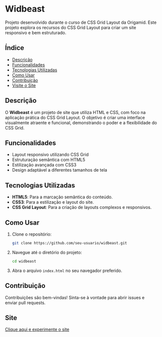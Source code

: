 # Widbeast

Projeto desenvolvido durante o curso de CSS Grid Layout da Origamid. Este projeto explora os recursos do CSS Grid Layout para criar um site responsivo e bem estruturado.

## Índice

- [Descrição](#descrição)
- [Funcionalidades](#funcionalidades)
- [Tecnologias Utilizadas](#tecnologias-utilizadas)
- [Como Usar](#como-usar)
- [Contribuição](#contribuição)
- [Visite o Site](#Site)

## Descrição

O **Widbeast** é um projeto de site que utiliza HTML e CSS, com foco na aplicação prática do CSS Grid Layout. O objetivo é criar uma interface visualmente atraente e funcional, demonstrando o poder e a flexibilidade do CSS Grid.

## Funcionalidades

- Layout responsivo utilizando CSS Grid
- Estruturação semântica com HTML5
- Estilização avançada com CSS3
- Design adaptável a diferentes tamanhos de tela

## Tecnologias Utilizadas

- **HTML5**: Para a marcação semântica do conteúdo.
- **CSS3**: Para a estilização e layout do site.
- **CSS Grid Layout**: Para a criação de layouts complexos e responsivos.

## Como Usar

1. Clone o repositório:
   ```bash
   git clone https://github.com/seu-usuario/widbeast.git
   ```

2. Navegue até o diretório do projeto:
   ```bash
   cd widbeast
   ```

3. Abra o arquivo `index.html` no seu navegador preferido.

## Contribuição

Contribuições são bem-vindas! Sinta-se à vontade para abrir issues e enviar pull requests.

## Site

[Clique aqui e experimente o site](https://lamonier-barbosa.github.io/Widbeast/)
